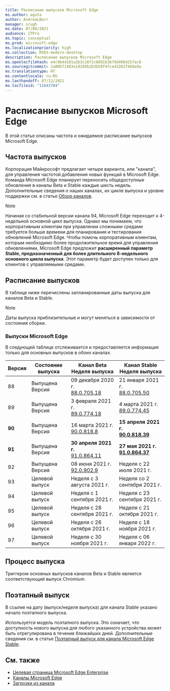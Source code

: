 ```yaml
---
title: Расписание выпусков Microsoft Edge
ms.author: aguta
author: AndreaLBarr
manager: srugh
ms.date: 07/09/2021
audience: ITPro
ms.topic: conceptual
ms.prod: microsoft-edge
ms.localizationpriority: high
ms.collection: M365-modern-desktop
description: Расписание выпусков Microsoft Edge
ms.openlocfilehash: e4c9b44101a2b3c28f2c889163b79d4964257ac8
ms.sourcegitcommit: 2a00571483e1d169b2b3b59f4fce43262f460a9a
ms.translationtype: HT
ms.contentlocale: ru-RU
ms.lasthandoff: 07/12/2021
ms.locfileid: "11643784"
---
```

# <a name="microsoft-edge-release-schedule"></a>Расписание выпусков Microsoft Edge

В этой статье описаны частота и ожидаемое расписание выпусков Microsoft Edge.

## <a name="release-cadence"></a>Частота выпусков

Корпорация Майкрософт предлагает четыре варианта, или "канала", для управления частотой добавления новых функций в Microsoft Edge. Команда Microsoft Edge планирует переносить общедоступные обновления в каналы Beta и Stable каждые шесть недель. Дополнительные сведения о наших каналах, их цикле выпуска и уровне поддержки см. в статье [Обзор каналов](./microsoft-edge-channels.md#channel-overview).

> [!NOTE]
> Начиная со стабильной версии канала 94, Microsoft Edge переходит к 4-недельной основной цикл выпуска. Однако мы понимаем, что корпоративным клиентам при управлении сложными средами требуется больше времени для планирования и тестирования обновлений Microsoft Edge. Чтобы помочь корпоративным клиентам, которым необходимо более продолжительное время для управления обновлениями, Microsoft Edge предложит **расширенный параметр Stable, предназначенный для более длительного 8-недельного основного цикла выпуска**. Этот параметр будет доступен только для клиентов с управляемыми средами.

## <a name="release-schedule"></a>Расписание выпусков

В таблице ниже перечислены запланированные даты выпуска для каналов Beta и Stable.

> [!NOTE]
> Даты выпуска приблизительные и могут меняться в зависимости от состояния сборки.

### <a name="microsoft-edge-releases"></a>Выпуски Microsoft Edge

В следующей таблице отслеживается и предоставляется информация только для основных выпусков в обоих каналах.

| Версия | Состояние выпуска | Канал Beta<br>Неделя выпуска | Канал Stable<br>Неделя выпуска |
|---------|-----|------|--------|
| 88 | Выпущена<br>Версия | 09 декабря 2020 г.<br>[88.0.705.18](/deployedge/microsoft-edge-relnote-archive-beta-channel#version-88070518-december-9) | 21 января 2021 г.<br>[88.0.705.50](/deployedge/microsoft-edge-relnote-archive-stable-channel#version-88070550-january-21)|
| 89 | Выпущена<br>Версия | 3 февраля 2021 г.<br>[89.0.774.18](/deployedge/microsoft-edge-relnote-beta-channel#version-89077423-february-8) | 4 марта 2021 г.<br>[89.0.774.45](/deployedge/microsoft-edge-relnote-stable-channel#version-89077445-march-4) |
| **90** | Выпущена<br>Версия | 16 марта 2021 г.<br>[90.0.818.8](/deployedge/microsoft-edge-relnote-beta-channel#version-9008188-march-16) | **15 апреля 2021 г.**<BR>**[90.0.818.39](/deployedge/microsoft-edge-relnote-stable-channel#version-90081839-april-15)** |
| **91** | Выпущена<br>Версия | **30 апреля 2021 г.**<br>[91.0.864.11](/deployedge/microsoft-edge-relnote-beta-channel#version-91086411-april-30) | **27 мая 2021 г.**<BR>**[91.0.864.37](/deployedge/microsoft-edge-relnote-stable-channel#version-91086437-may-27)** |
| 92 | Выпущена<br>Версия | 08 июня 2021 г.<br>[92.0.902.9](/deployedge/microsoft-edge-relnote-beta-channel#version-9209029-june-08) | Неделя с 22 июля 2021 г. |
| 93 | Целевой выпуск | Неделя с 3 августа 2021 г. | Неделя со 2 сентября 2021 г. |
| 94 | Целевой выпуск | Неделя с 1 сентября 2021 г. | Неделя с 23 сентября 2021 г. |
| 95 | Целевой выпуск | Неделя с 28 сентября 2021 г. | Неделя с 21 октября 2021 г. |
| 96 | Целевой выпуск | Неделя с 26 октября 2021 г. | Неделя с 18 ноября 2021 г. |
| 97 | Целевой выпуск | Неделя с 30 ноября 2021 г. | Неделя с 06 января 2022 г. |

## <a name="release-process"></a>Процесс выпуска

Триггером основных выпусков каналов Beta и Stable является соответствующий выпуск Chromium.

## <a name="progressive-rollouts"></a>Поэтапный выпуск

В ссылке на дату (выпуск/неделя выпуска) для канала Stable указано начало поэтапного выпуска.

Используется модель поэтапного выпуска. Это означает, что доступность нового выпуска для любого указанного устройства может быть отрегулирована в течение ближайших дней. Дополнительные сведения см. в статье [Поэтапный выпуск для канала Microsoft Edge Stable](/deployedge/microsoft-edge-update-progressive-rollout).

## <a name="see-also"></a>См. также

- [Целевая страница Microsoft Edge Enterprise](https://aka.ms/EdgeEnterprise)
- [Каналы Microsoft Edge](/deployedge/microsoft-edge-channels)
- [Загрузки из канала](https://www.microsoft.com/edge/business/download)